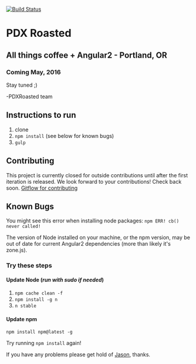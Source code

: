 [![Build Status](https://travis-ci.org/joekarasek/pdxRoasted.svg?branch=dev)](https://travis-ci.org/joekarasek/pdxRoasted)

# PDX Roasted
## All things coffee + Angular2 - Portland, OR
### Coming May, 2016
Stay tuned ;)

-PDXRoasted team

## Instructions to run
1. clone
2. `npm install` (see below for known bugs)
3. `gulp`

## Contributing
This project is currently closed for outside contributions until after the first iteration is released. We look forward to your contributions! Check back soon.
[Gitflow for contributing](https://docs.google.com/document/d/1K1Q47UQRYMcpXc6JAdgdq7FU1WwNfyKRNSlW_ptzxNA/edit?usp=sharing)

## Known Bugs
You might see this error when installing node packages: `npm ERR! cb() never called!`

The version of Node installed on your machine, or the npm version, may be out of date for current Angular2 dependencies (more than likely it's zone.js).

### Try these steps
#### Update Node (_run with sudo if needed_)
1. `npm cache clean -f`
2. `npm install -g n`
3. `n stable`

#### Update npm
`npm install npm@latest -g`

Try running `npm install` again!

If you have any problems please get hold of [Jason](http://www.jason-awbrey.com/contact), thanks.
